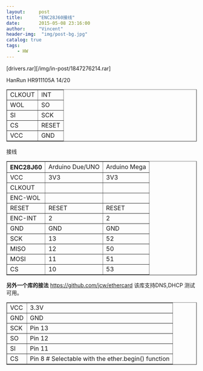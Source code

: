 ```yaml
---
layout:     post
title:      "ENC28J60接线"
date:       2015-05-08 23:16:00
author:     "Vincent"
header-img:  "img/post-bg.jpg"
catalog: true
tags:
    - HW
---
```



[drivers.rar][/img/in-post/1847276214.rar]

HanRun HR911105A 14/20
<table border="1">
<tr><td>CLKOUT</td><td>INT </td></tr>
<tr><td>WOL</td><td>SO </td></tr>
<tr><td>SI</td><td>SCK </td></tr>
<tr><td>CS</td><td>RESET</td></tr>
<tr><td>VCC</td><td>GND</td></tr>
</table>

接线

<table border="1">
<tr>
<th>ENC28J60</td><td>Arduino Due/UNO</td><td>Arduino Mega</td></tr>
<tr><td>VCC</td><td>3V3</td><td>3V3</td></tr>
<tr><td>CLKOUT</td><td> </td><td> </td></tr>
<tr><td>ENC-WOL</td><td> </td><td> </td></tr>
<tr><td>RESET</td><td>RESET</td><td>RESET</td></tr>
<tr><td>ENC-INT</td><td>2</td><td>2</td></tr>
<tr><td>GND</td><td>GND</td><td>GND</td></tr>
<tr><td>SCK</td><td>13</td><td>52</td></tr>
<tr><td>MISO</td><td>12</td><td>50</td></tr>
<tr><td>MOSI</td><td>11</td><td>51</td></tr>
<tr><td>CS</td><td>10</td><td>53</td></tr>
</table>


**另外一个库的接法**
https://github.com/jcw/ethercard
该库支持DNS,DHCP 测试可用。

<table border="1">
<tr><td>VCC</td><td>3.3V</td></tr>
<tr><td>GND</td><td>GND</td></tr>
<tr><td>SCK </td><td>Pin 13 </td></tr>
<tr><td>SO  </td><td>Pin 12</td></tr>
<tr><td>SI  </td><td>Pin 11</td></tr>
<tr><td>CS  </td><td>Pin  8 # Selectable with the ether.begin() function</td></tr>
</table>



